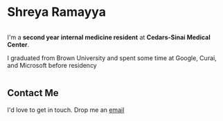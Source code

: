 
<head>
  <meta http-equiv="Content-Type" content="text/html; charset=UTF-8"/>
  <title>Shreya Ramayya</title>
  
  <link rel='stylesheet prefetch' href='https://cdnjs.cloudflare.com/ajax/libs/semantic-ui/2.1.8/components/icon.min.css'>
  <link rel="stylesheet" href="assets/semantic.min.css"/>
  <link rel="stylesheet" href="assets/style.css"/>
</head>
  <!-- header section -->
  <div id="header" class="masthead">
    <div class="ui stackable two column center aligned grid">
      <div id="title" class="ui container column">
        <h1 class="ui header">Shreya Ramayya</h1>
      </div>
      <div id="description" class="ui container column">
        <div id="description-container">
          <p id="lead">I'm a <strong>second year internal medicine resident</strong> at <strong>Cedars-Sinai Medical Center</strong>.
          <p>I graduated from Brown University and spent some time at Google, Curai, and Microsoft before residency</p>
        </div>
      </div>
    </div>
  </div>

  <!-- contact section -->
  <div id="contact">
    <div class="ui container">
      <h2 class="ui header">Contact Me</h2>
      <p>I'd love to get in touch. Drop me an <a href="mailto: shreya.ramayya@gmail.com">email</a></p>
      <div id="social" class="ui center aligned container">
        <a href="mailto: shreya.ramayya@gmail.com"><i class="envelope icon"></i></a>
        </div>
    </div>
  </div>

  <script src="https://code.jquery.com/jquery-3.0.0.min.js"></script>
  <script src="assets/scripts.js"></script>
  <script src="https://use.typekit.net/uzm4xnc.js"></script>
  <script>try{Typekit.load({ async: true });}catch(e){}</script>
